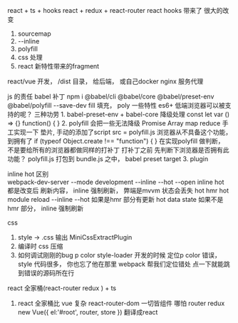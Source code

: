 react + ts + hooks 
react + redux + react-router  react hooks 带来了
很大的改变
1. sourcemap 
2. --inline
3. polyfill
4. css 处理
5. react 新特性带来的fragment

react/vue 开发， /dist 目录，   给后端， 或自己docker nginx 服务代理

js 的责任 babel  补丁
npm i @babel/cli @babel/core  @babel/preset-env @babel/polyfill --save-dev
fill 填充， poly 一些特性
es6+    低端浏览器可以被支持的呢？ 
三种功劳 1. babel-preset-env + babel-core 降级处理
const let  var    () => {}  function() { }
2. polyfill  会把一些无法降级  Promise  Array  map reduce 
手工实现一下 垫片, 手动的添加了script src = polyfill.js 
浏览器从不具备这个功能， 到拥有了 
  if (typeof Object.create !== "function") { }
  在实现polyfill 做判断， 不是要给所有的浏览器都做同样的打补丁
  打补丁之前 先判断下浏览器是否拥有此功能？ 
  polyfill.js  打包到 bundle.js 之中， babel  preset target
3. plugin 

inline   hot 区别   
webpack-dev-server --mode development --inline --hot --open
inline  hot 都是改变后 刷新内容， inline 强制刷新， 弊端是mvvm 状态会丢失
hot  hmr hot module reload  --inline --hot  如果是hmr 部分有更新 hot  data  state 
如果不是hmr 部分， inline 强制刷新

css 
   1. style ->   .css 输出
   MiniCssExtractPlugin 
   2. 编译时 css 压缩
   3. 如何调试刚刚的bug  p color
   style-loader 开发的时候
   定位p  color 错误， style 代码很多， 你也忘了他在那里
   webpack 帮我们定位错处 点一下就能跳到错误的源码所在行 




react 全家桶(react-router  redux ) + ts  
1. react  全家桶比 vue 复杂   react-router-dom 
  一切皆组件 哪怕  router  redux 
  new Vue({
    el:'#root',
    router, 
    store 
  })
  翻译成react 